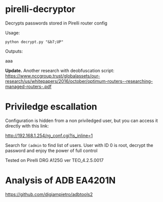 # pirelli-decryptor

Decrypts passwords stored in Pirelli router config

Usage:

`python decrypt.py "&b7;UP"`

Outputs:

aaa

**Update.** Another research with deobfuscation script: https://www.nccgroup.trust/globalassets/our-research/us/whitepapers/2016/october/optimum-routers--researching-managed-routers-.pdf

# Priviledge escallation

Configuration is hidden from a non priviledged user, but you can access it directly with this link:

http://192.168.1.254/rg_conf.cgi?is_inline=1

Search for `(admin` to find list of users. User with ID 0 is root, decrypt the password and enjoy the power of full control

Tested on Pirelli DRG A125G ver TEO_4.2.5.0017	

# Analysis of ADB EA4201N

https://github.com/digiampietro/adbtools2
